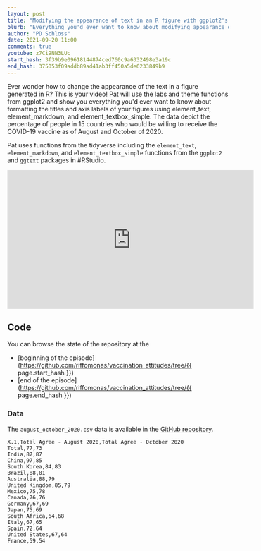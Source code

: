 ```yaml
---
layout: post
title: "Modifying the appearance of text in an R figure with ggplot2's theme function (CC147)"
blurb: "Everything you'd ever want to know about modifying appearance of text in a ggplot2 figure"
author: "PD Schloss"
date: 2021-09-20 11:00
comments: true
youtube: z7Ci9NN3LUc
start_hash: 3f39b9e09618144874ced760c9a6332498e3a19c
end_hash: 375053f09addb89ad41ab3ff450a5de6233849b9
---
```


Ever wonder how to change the appearance of the text in a figure generated in R? This is your video! Pat will use the labs and theme functions from ggplot2 and show you everything you'd ever want to know about formatting the titles and axis labels of your figures using element_text, element_markdown, and element_textbox_simple. The data depict the percentage of people in 15 countries who would be willing to receive the COVID-19 vaccine as of August and October of 2020.

Pat uses functions from the tidyverse including the `element_text`, `element_markdown`, and `element_textbox_simple` functions from the `ggplot2` and `ggtext` packages in #RStudio.

<iframe style="margin: 0 auto;display:block;" width="560" height="315" src="https://www.youtube.com/embed/{{ page.youtube }}" frameborder="0" allow="accelerometer; autoplay; encrypted-media; gyroscope; picture-in-picture" allowfullscreen></iframe>


## Code

You can browse the state of the repository at the
* [beginning of the episode](https://github.com/riffomonas/vaccination_attitudes/tree/{{ page.start_hash }})
* [end of the episode](https://github.com/riffomonas/vaccination_attitudes/tree/{{ page.end_hash }})



### Data

The `august_october_2020.csv` data is available in the [GitHub repository](https://raw.githubusercontent.com/riffomonas/vaccination_attitudes/3f39b9e09618144874ced760c9a6332498e3a19c/august_october_2020.csv).

```
X.1,Total Agree - August 2020,Total Agree - October 2020
Total,77,73
India,87,87
China,97,85
South Korea,84,83
Brazil,88,81
Australia,88,79
United Kingdom,85,79
Mexico,75,78
Canada,76,76
Germany,67,69
Japan,75,69
South Africa,64,68
Italy,67,65
Spain,72,64
United States,67,64
France,59,54
```
